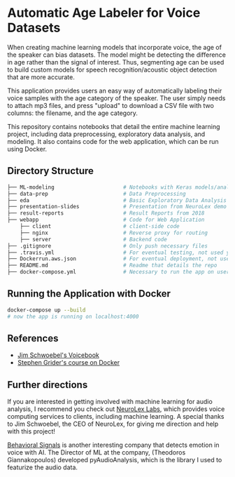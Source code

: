# Automatic Age Labeler for Voice Datasets

When creating machine learning models that incorporate voice, the age of the speaker
can bias datasets. The model might be detecting the difference in age rather
than the signal of interest. Thus, segmenting age can be used to build custom models
for speech recognition/acoustic object detection that are more accurate.

This application provides users an easy way of automatically labeling their voice
samples with the age category of the speaker. The user simply needs to attach mp3 files,
and press "upload" to download a CSV file with two columns: the filename, and the
age category.

This repository contains notebooks that detail the entire machine learning project,
including data preprocessing, exploratory data analysis, and modeling. It also
contains code for the web application, which can be run using Docker.

## Directory Structure
```bash
├── ML-modeling                      # Notebooks with Keras models/analysis
├── data-prep                        # Data Preprocessing
├── eda                              # Basic Exploratory Data Analysis
├── presentation-slides              # Presentation from NeuroLex demo day
├── result-reports                   # Result Reports from 2018
├── webapp                           # Code for Web Application
    ├── client                       # client-side code
    ├── nginx                        # Reverse proxy for routing
    ├── server                       # Backend code                
├── .gitignore                       # Only push necessary files
├── .travis.yml                      # For eventual testing, not used yet
├── Dockerrun.aws.json               # For eventual deployment, not used yet
├── README.md                        # Readme that details the repo
├── docker-compose.yml               # Necessary to run the app on user machine
```

## Running the Application with Docker
```bash
docker-compose up --build
# now the app is running on localhost:4000
```

## References
- [Jim Schwoebel's Voicebook](https://github.com/jim-schwoebel/voicebook)
- [Stephen Grider's course on Docker](https://www.udemy.com/course/docker-and-kubernetes-the-complete-guide/)

## Further directions
If you are interested in getting involved with machine learning for audio analysis,
I recommend you check out [NeuroLex Labs](https://www.neurolex.ai/), which provides
voice computing services to clients, including machine learning. A special thanks to
Jim Schwoebel, the CEO of NeuroLex, for giving me direction and help with this project!

[Behavioral Signals](https://behavioralsignals.com/) is another interesting company
that detects emotion in voice with AI. The Director of ML at the company,
(Theodoros Giannakopoulos) developed pyAudioAnalysis, which is the library I used
to featurize the audio data.
